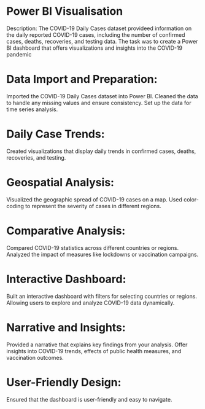# Power BI Visualisation
Description:
The COVID-19 Daily Cases dataset provideed information on
the daily reported COVID-19 cases, including the number of
confirmed cases, deaths, recoveries, and testing data. The
task was to create a Power BI dashboard that offers
visualizations and insights into the COVID-19 pandemic
# Data Import and Preparation:
Imported the COVID-19 Daily Cases dataset into Power BI.
Cleaned the data to handle any missing values and ensure consistency.
Set up the data for time series analysis.
# Daily Case Trends:
Created visualizations that display daily trends in confirmed cases, deaths, recoveries, and
testing.
# Geospatial Analysis:
Visualized the geographic spread of COVID-19 cases on a map.
Used color-coding to represent the severity of cases in different regions.
# Comparative Analysis:
Compared COVID-19 statistics across different countries or regions.
Analyzed the impact of measures like lockdowns or vaccination campaigns.
# Interactive Dashboard:
Built an interactive dashboard with filters for selecting countries or regions.
Allowing users to explore and analyze COVID-19 data dynamically.
# Narrative and Insights:
Provided a narrative that explains key findings from your analysis.
Offer insights into COVID-19 trends, effects of public health measures, and vaccination
outcomes.
# User-Friendly Design:
Ensured that the dashboard is user-friendly and easy to navigate.




